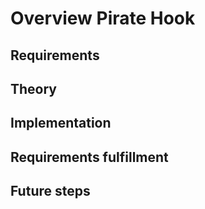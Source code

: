 # Overview Pirate Hook

## Requirements

## Theory

## Implementation

## Requirements fulfillment

## Future steps